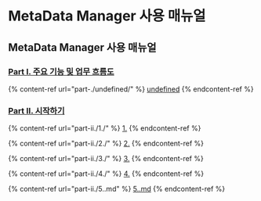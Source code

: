 # MetaData Manager 사용 매뉴얼

## MetaData Manager 사용 매뉴얼



### [Part Ⅰ. 주요 기능 및 업무 흐름도](part-./)

{% content-ref url="part-./undefined/" %}
[undefined](part-./undefined/)
{% endcontent-ref %}

### [ Part Ⅱ. 시작하기](part-ii./)

{% content-ref url="part-ii./1./" %}
[1.](part-ii./1./)
{% endcontent-ref %}

{% content-ref url="part-ii./2./" %}
[2.](part-ii./2./)
{% endcontent-ref %}

{% content-ref url="part-ii./3./" %}
[3.](part-ii./3./)
{% endcontent-ref %}

{% content-ref url="part-ii./4./" %}
[4.](part-ii./4./)
{% endcontent-ref %}

{% content-ref url="part-ii./5..md" %}
[5..md](part-ii./5..md)
{% endcontent-ref %}







